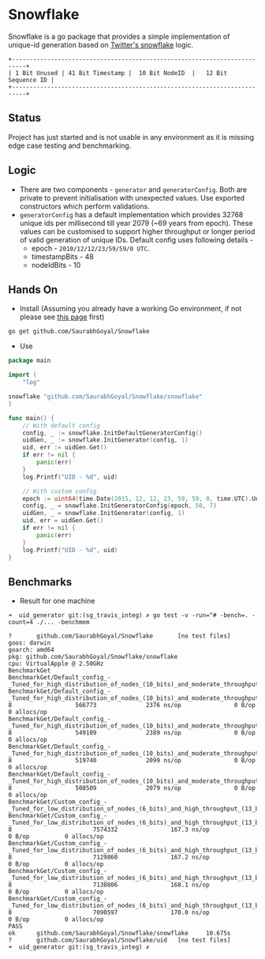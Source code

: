 # Snowflake
Snowflake is a go package that provides a simple implementation of unique-id generation based on [Twitter's snowflake](https://blog.twitter.com/engineering/en_us/a/2010/announcing-snowflake) logic.
```
+--------------------------------------------------------------------------+
| 1 Bit Unused | 41 Bit Timestamp |  10 Bit NodeID  |   12 Bit Sequence ID |
+--------------------------------------------------------------------------+
```

## Status
Project has just started and is not usable in any environment as it is missing edge case testing and benchmarking.

## Logic
- There are two components - `generator` and `generatorConfig`. Both are private to prevent initialisation with unexpected values. Use exported constructors which perform validations.
- `generatorConfig` has a default implementation which provides 32768 unique ids per millisecond till year 2079 (~69 years from epoch). These values can be customised to support higher throughput or longer period of valid generation of unique IDs. Default config uses following details -
  - epoch - `2010/12/12/23/59/59/0 UTC`.
  - timestampBits - 48
  - nodeIdBits - 10

## Hands On
- Install (Assuming you already have a working Go environment, if not please see [this page](https://go.dev/doc/install) first)
```
go get github.com/SaurabhGoyal/Snowflake
```
- Use
```go
package main

import (
	"log"

snowflake "github.com/SaurabhGoyal/Snowflake/snowflake"
)

func main() {
	// With default config
    config, _ := snowflake.InitDefaultGeneratorConfig()
	uidGen, _ := snowflake.InitGenerator(config, 1)
	uid, err := uidGen.Get()
    if err != nil {
        panic(err)
    }
    log.Printf("UID - %d", uid)

    // With custom config
    epoch := uint64(time.Date(2015, 12, 12, 23, 59, 59, 0, time.UTC).UnixMilli())
    config, _ = snowflake.InitGeneratorConfig(epoch, 50, 7)
	uidGen, _ = snowflake.InitGenerator(config, 1)
	uid, err = uidGen.Get()
    if err != nil {
        panic(err)
    }
    log.Printf("UID - %d", uid)  
}

```

## Benchmarks
- Result for one machine
```
➜  uid_generator git:(sg_travis_integ) ✗ go test -v -run=^# -bench=. -count=4 ./... -benchmem

?       github.com/SaurabhGoyal/Snowflake       [no test files]
goos: darwin
goarch: amd64
pkg: github.com/SaurabhGoyal/Snowflake/snowflake
cpu: VirtualApple @ 2.50GHz
BenchmarkGet
BenchmarkGet/Default_config_-_Tuned_for_high_distribution_of_nodes_(10_bits)_and_moderate_throughput_(9_bits)_per_node
BenchmarkGet/Default_config_-_Tuned_for_high_distribution_of_nodes_(10_bits)_and_moderate_throughput_(9_bits)_per_node-8                  566773              2376 ns/op               0 B/op          0 allocs/op
BenchmarkGet/Default_config_-_Tuned_for_high_distribution_of_nodes_(10_bits)_and_moderate_throughput_(9_bits)_per_node-8                  549109              2389 ns/op               0 B/op          0 allocs/op
BenchmarkGet/Default_config_-_Tuned_for_high_distribution_of_nodes_(10_bits)_and_moderate_throughput_(9_bits)_per_node-8                  519740              2099 ns/op               0 B/op          0 allocs/op
BenchmarkGet/Default_config_-_Tuned_for_high_distribution_of_nodes_(10_bits)_and_moderate_throughput_(9_bits)_per_node-8                  508509              2079 ns/op               0 B/op          0 allocs/op
BenchmarkGet/Custom_config_-_Tuned_for_low_distribution_of_nodes_(6_bits)_and_high_throughput_(13_bits)_per_node
BenchmarkGet/Custom_config_-_Tuned_for_low_distribution_of_nodes_(6_bits)_and_high_throughput_(13_bits)_per_node-8                       7574332               167.3 ns/op             0 B/op          0 allocs/op
BenchmarkGet/Custom_config_-_Tuned_for_low_distribution_of_nodes_(6_bits)_and_high_throughput_(13_bits)_per_node-8                       7129860               167.2 ns/op             0 B/op          0 allocs/op
BenchmarkGet/Custom_config_-_Tuned_for_low_distribution_of_nodes_(6_bits)_and_high_throughput_(13_bits)_per_node-8                       7130806               168.1 ns/op             0 B/op          0 allocs/op
BenchmarkGet/Custom_config_-_Tuned_for_low_distribution_of_nodes_(6_bits)_and_high_throughput_(13_bits)_per_node-8                       7090597               170.0 ns/op             0 B/op          0 allocs/op
PASS
ok      github.com/SaurabhGoyal/Snowflake/snowflake     10.675s
?       github.com/SaurabhGoyal/Snowflake/uid   [no test files]
➜  uid_generator git:(sg_travis_integ) ✗
```